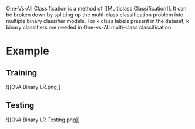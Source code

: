 One-Vs-All Classification is a method of [[Multiclass Classification]]. It can be broken down by splitting up the multi-class classification problem into multiple binary classifier models. For k class labels present in the dataset, k binary classifiers are needed in One-vs-All multi-class classification.

# Example
## Training
![[OvA Binary LR.png]]
## Testing
![[OvA Binary LR Testing.png]]